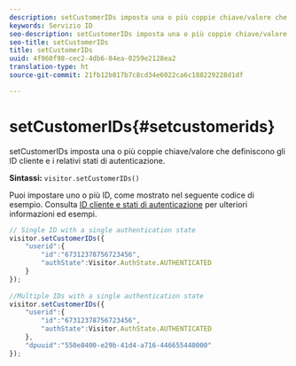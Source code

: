```yaml
---
description: setCustomerIDs imposta una o più coppie chiave/valore che definiscono gli ID cliente e i relativi stati di autenticazione.
keywords: Servizio ID
seo-description: setCustomerIDs imposta una o più coppie chiave/valore che definiscono gli ID cliente e i relativi stati di autenticazione.
seo-title: setCustomerIDs
title: setCustomerIDs
uuid: 4f960f98-cec2-4db6-84ea-0259e2128ea2
translation-type: ht
source-git-commit: 21fb12b817b7c8cd34e6022ca6c188229228d1df

---
```



# setCustomerIDs{#setcustomerids}

setCustomerIDs imposta una o più coppie chiave/valore che definiscono gli ID cliente e i relativi stati di autenticazione.

**Sintassi:** `visitor.setCustomerIDs()`

Puoi impostare uno o più ID, come mostrato nel seguente codice di esempio. Consulta [ID cliente e stati di autenticazione](../../reference/authenticated-state.md) per ulteriori informazioni ed esempi.

```js
// Single ID with a single authentication state 
visitor.setCustomerIDs({ 
    "userid":{ 
        "id":"67312378756723456", 
        "authState":Visitor.AuthState.AUTHENTICATED 
    } 
}); 
 
//Multiple IDs with a single authentication state 
visitor.setCustomerIDs({ 
    "userid":{ 
        "id":"67312378756723456", 
        "authState":Visitor.AuthState.AUTHENTICATED 
    }, 
    "dpuuid":"550e8400-e29b-41d4-a716-446655440000" 
});
```

